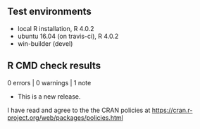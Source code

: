 ## Test environments
* local R installation, R 4.0.2
* ubuntu 16.04 (on travis-ci), R 4.0.2
* win-builder (devel)

## R CMD check results

0 errors | 0 warnings | 1 note

* This is a new release.

I have read and agree to the the CRAN policies at
https://cran.r-project.org/web/packages/policies.html
